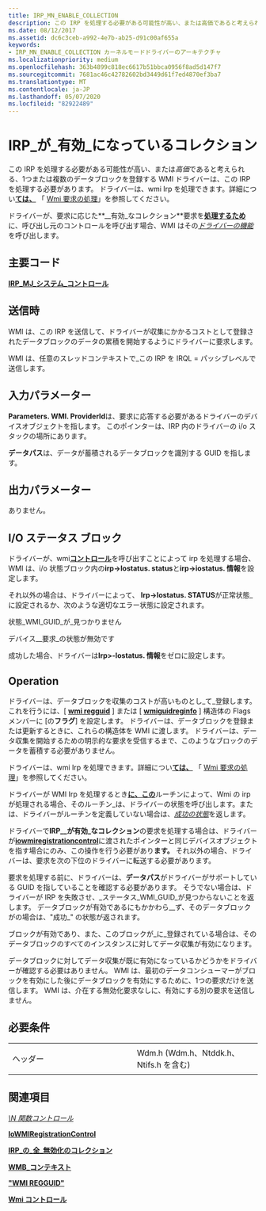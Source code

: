```yaml
---
title: IRP_MN_ENABLE_COLLECTION
description: この IRP を処理する必要がある可能性が高い、または高価であると考えられる、1つまたは複数のデータブロックを登録する WMI ドライバーは、この IRP を処理する必要があります。
ms.date: 08/12/2017
ms.assetid: dc6c3ceb-a992-4e7b-ab25-d91c00af655a
keywords:
- IRP_MN_ENABLE_COLLECTION カーネルモードドライバーのアーキテクチャ
ms.localizationpriority: medium
ms.openlocfilehash: 363b4899c818ec6617b51bbca0956f8ad5d147f7
ms.sourcegitcommit: 7681ac46c42782602bd3449d61f7ed4870ef3ba7
ms.translationtype: MT
ms.contentlocale: ja-JP
ms.lasthandoff: 05/07/2020
ms.locfileid: "82922489"
---
```

# <a name="irp_mn_enable_collection"></a>IRP\_が\_有効\_になっているコレクション


この IRP を処理する必要がある可能性が高い、または*高価*であると考えられる、1つまたは複数のデータブロックを登録する WMI ドライバーは、この IRP を処理する必要があります。 ドライバーは、wmi Irp を処理できます。詳細につい[**ては、**](https://docs.microsoft.com/windows-hardware/drivers/ddi/wmilib/nf-wmilib-wmisystemcontrol) 「 [Wmi 要求の処理](https://docs.microsoft.com/windows-hardware/drivers/kernel/handling-wmi-requests)」を参照してください。

ドライバーが、要求に応じた**\_\_有効\_なコレクション**要求を[**処理するため**](https://docs.microsoft.com/windows-hardware/drivers/ddi/wmilib/nf-wmilib-wmisystemcontrol)に、呼び出し元のコントロールを呼び出す場合、WMI はその[*ドライバーの機能*](https://docs.microsoft.com/windows-hardware/drivers/ddi/wmilib/nc-wmilib-wmi_function_control_callback)を呼び出します。

<a name="major-code"></a>主要コード
----------

[**IRP\_MJ\_システム\_コントロール**](irp-mj-system-control.md)

<a name="when-sent"></a>送信時
---------

WMI は、この IRP を送信して、ドライバーが収集にかかるコストとして登録されたデータブロックのデータの累積を開始するようにドライバーに要求します。

WMI は、任意のスレッドコンテキストで\_この IRP を IRQL = パッシブレベルで送信します。

## <a name="input-parameters"></a>入力パラメーター


**Parameters. WMI. ProviderId**は、要求に応答する必要があるドライバーのデバイスオブジェクトを指します。 このポインターは、IRP 内のドライバーの i/o スタックの場所にあります。

**データパス**は、データが蓄積されるデータブロックを識別する GUID を指します。

## <a name="output-parameters"></a>出力パラメーター


ありません。

## <a name="io-status-block"></a>I/O ステータス ブロック


ドライバーが、wmi[**コントロール**](https://docs.microsoft.com/windows-hardware/drivers/ddi/wmilib/nf-wmilib-wmisystemcontrol)を呼び出すことによって irp を処理する場合、WMI は、i/o 状態ブロック内の**irp-&gt;Iostatus. status**と**irp-&gt;iostatus. 情報**を設定します。

それ以外の場合は、ドライバーによって、 **Irp-&gt;Iostatus. STATUS**が正常状態\_に設定されるか、次のような適切なエラー状態に設定されます。

状態\_WMI\_GUID\_が\_見つかりません

デバイス\_\_要求\_の状態が無効です

成功した場合、ドライバーは**Irp&gt;-Iostatus. 情報**をゼロに設定します。

<a name="operation"></a>Operation
---------

ドライバーは、データブロックを収集のコストが高いものとし\_て\_登録します。これを行うには、[ [**wmi regguid**](https://docs.microsoft.com/windows-hardware/drivers/ddi/wmistr/ns-wmistr-wmiregguidw) ] または [ [**wmiguidreginfo**](https://docs.microsoft.com/windows-hardware/drivers/ddi/wmilib/ns-wmilib-_wmiguidreginfo) ] 構造体の Flags メンバーに [の**フラグ**] を設定します。 ドライバーは、データブロックを登録または更新するときに、これらの構造体を WMI に渡します。 ドライバーは、データ収集を開始するための明示的な要求を受信するまで、このようなブロックのデータを蓄積する必要がありません。

ドライバーは、wmi Irp を処理できます。詳細につい[**ては、**](https://docs.microsoft.com/windows-hardware/drivers/ddi/wmilib/nf-wmilib-wmisystemcontrol) 「 [Wmi 要求の処理](https://docs.microsoft.com/windows-hardware/drivers/kernel/handling-wmi-requests)」を参照してください。

ドライバーが WMI Irp を処理するとき[**に、この**](https://docs.microsoft.com/windows-hardware/drivers/ddi/wmilib/nf-wmilib-wmisystemcontrol)ルーチンによって、Wmi の irp が処理される場合、そのルーチン\_は、ドライバーの状態を呼び出します。または、ドライバーがルーチンを定義していない場合は、[*成功の状態*](https://docs.microsoft.com/windows-hardware/drivers/ddi/wmilib/nc-wmilib-wmi_function_control_callback)を返します。

ドライバーで**IRP\_\_が有効\_なコレクション**の要求を処理する場合は、ドライバーが[**iowmiregistrationcontrol**](https://docs.microsoft.com/windows-hardware/drivers/ddi/wdm/nf-wdm-iowmiregistrationcontrol)に渡されたポインターと同じデバイスオブジェクトを指す場合にのみ、この操作を行う必要があり**ます。** それ以外の場合、ドライバーは、要求を次の下位のドライバーに転送する必要があります。

要求を処理する前に、ドライバーは、**データパス**がドライバーがサポートしている GUID を指していることを確認する必要があります。 そうでない場合は、ドライバーが IRP を失敗させ、\_ステータス\_WMI\_GUID\_が見つからないことを返します。 データブロックが有効であるにもかかわら\_\_ず、そのデータブロックがの場合は、"成功\_" の状態が返されます。

ブロックが有効であり、また、このブロックが\_に\_登録されている場合は、そのデータブロックのすべてのインスタンスに対してデータ収集が有効になります。

データブロックに対してデータ収集が既に有効になっているかどうかをドライバーが確認する必要はありません。 WMI は、最初のデータコンシューマーがブロックを有効にした後にデータブロックを有効にするために、1つの要求だけを送信します。 WMI は、介在する無効化要求なしに、有効にする別の要求を送信しません。

<a name="requirements"></a>必要条件
------------

<table>
<colgroup>
<col width="50%" />
<col width="50%" />
</colgroup>
<tbody>
<tr class="odd">
<td><p>ヘッダー</p></td>
<td>Wdm.h (Wdm.h、Ntddk.h、Ntifs.h を含む)</td>
</tr>
</tbody>
</table>

## <a name="see-also"></a>関連項目


[*\N 関数コントロール*](https://docs.microsoft.com/windows-hardware/drivers/ddi/wmilib/nc-wmilib-wmi_function_control_callback)

[**IoWMIRegistrationControl**](https://docs.microsoft.com/windows-hardware/drivers/ddi/wdm/nf-wdm-iowmiregistrationcontrol)

[**IRP\_の\_全\_無効化のコレクション**](irp-mn-disable-collection.md)

[**WMB\_コンテキスト**](https://docs.microsoft.com/windows-hardware/drivers/ddi/wmilib/ns-wmilib-_wmilib_context)

[**"WMI REGGUID"**](https://docs.microsoft.com/windows-hardware/drivers/ddi/wmistr/ns-wmistr-wmiregguidw)

[**Wmi コントロール**](https://docs.microsoft.com/windows-hardware/drivers/ddi/wmilib/nf-wmilib-wmisystemcontrol)

 

 




